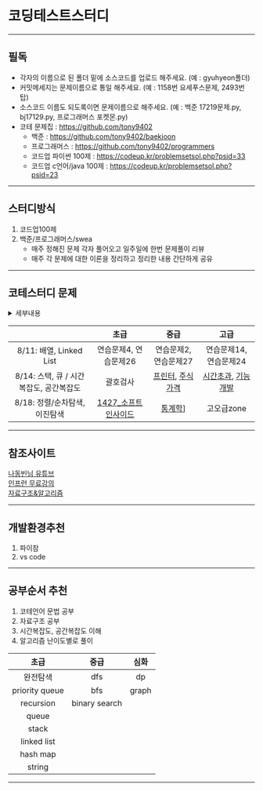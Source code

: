 # 코딩테스트스터디
---
## __필독__
- 각자의 이름으로 된 폴더 밑에 소스코드를 업로드 해주세요. (예 : gyuhyeon폴더)   
- 커밋메세지는 문제이름으로 통일 해주세요. (예 : 1158번 요세푸스문제, 2493번 탑)  
- 소스코드 이름도 되도록이면 문제이름으로 해주세요. (예 : 백준 17219문제.py, bj17129.py, 프로그래머스 포켓몬.py)
- 코테 문제집 : https://github.com/tony9402
    - 백준 : https://github.com/tony9402/baekjoon
    - 프로그래머스 : https://github.com/tony9402/programmers
    -  코드업 파이썬 100제 : https://codeup.kr/problemsetsol.php?psid=33
    -  코드업 c언어/java 100제 : https://codeup.kr/problemsetsol.php?psid=23
---
## __스터디방식__
1. 코드업100제
2. 백준/프로그래머스/swea
    -  매주 정해진 문제 각자 풀어오고 일주일에 한번 문제풀이 리뷰
    -  매주 각 문제에 대한 이론을 정리하고 정리한 내용 간단하게 공유
---
## __코테스터디 문제__
<details>
<summary>세부내용</summary>
<div markdown="1">

<br/>
    
1. 사이트 주소: https://swexpertacademy.com/
2. 들어가는 방법: 로그인 -> Learn -> Course -> Programming Beginner -> Python programming 기초(2)
3. 자료구조- [리스트, 튜플 문제풀이](https://swexpertacademy.com/main/learn/course/subjectDetail.do?courseId=AVuPDAe6AATw5UW6&subjectId=AWT4IN2a2nIDFAVT#)

8/14: 스택, 큐

프로그래머스
1. 사이트 주소: https://programmers.co.kr/
2. 들어가는 방법: 로그인 -> 우측상단 ≡ 클릭 -> 코딩테스트 연습 -> 스택/큐
3. 바로가기 링크: [스택, 큐](https://programmers.co.kr/learn/courses/30/parts/12081#)
</div>
</details>

||초급|중급|고급|
|:---:|:---:|:---:|:---:|
|8/11: 배열, Linked List|연습문제4, 연습문제26|연습문제2, 연습문제27|연습문제14, 연습문제24|
|8/14: 스택, 큐 / 시간복잡도, 공간복잡도|괄호검사|[프린터](https://programmers.co.kr/learn/courses/30/lessons/42587), [주식 가격](https://programmers.co.kr/learn/courses/30/lessons/42584)|[시간초과](https://www.acmicpc.net/problem/11332), [기능 개발](https://programmers.co.kr/learn/courses/30/lessons/42586)|
|8/18: 정렬/순차탐색, 이진탐색|[1427_소프트인사이드](https://www.acmicpc.net/problem/1427)|[통계학](https://www.acmicpc.net/problem/2108)]|고오급zone|

---
## __참조사이트__
[나동빈님 유튜브](https://www.youtube.com/watch?v=qQ5iLNjpxSk)  
[인프런 무료강의](https://www.inflearn.com/course/%EC%95%8C%EA%B3%A0%EB%A6%AC%EC%A6%98-%EA%B0%95%EC%A2%8C/)  
[자료구조&알고리즘](https://gmlwjd9405.github.io/2017/10/01/basic-concepts-of-development-algorithm.html)

---
## __개발환경추천__
1. 파이참
2. vs code
---
## __공부순서 추천__
1. 코테언어 문법 공부
2. 자료구조 공부
3. 시간복잡도, 공간복잡도 이해
4. 알고리즘 난이도별로 풀이  

|초급|중급|심화|
|:---:|:---:|:---:|
|완전탐색|dfs|dp|
|priority queue|bfs|graph|
|recursion|binary search||
|queue|||
|stack|||
|linked list|||
|hash map|||
|string|||

---

